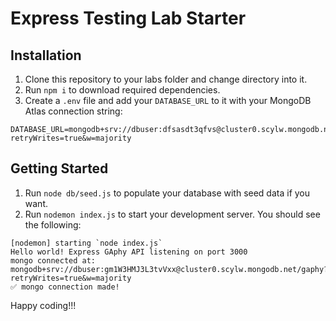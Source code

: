 # Express Testing Lab Starter

## Installation

1. Clone this repository to your labs folder and change directory into it.
1. Run `npm i` to download required dependencies.
1. Create a `.env` file and add your `DATABASE_URL` to it with your MongoDB Atlas connection string:

```
DATABASE_URL=mongodb+srv://dbuser:dfsasdt3qfvs@cluster0.scylw.mongodb.net/gaphyTestingLab?retryWrites=true&w=majority
```

## Getting Started

1. Run `node db/seed.js` to populate your database with seed data if you want.
1. Run `nodemon index.js` to start your development server. You should see the following:

```
[nodemon] starting `node index.js`
Hello world! Express GAphy API listening on port 3000
mongo connected at:  mongodb+srv://dbuser:gm1W3HMJ3L3tvVxx@cluster0.scylw.mongodb.net/gaphy?retryWrites=true&w=majority
✅ mongo connection made!
```

Happy coding!!!
